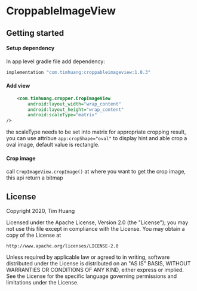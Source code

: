 CroppableImageView
=====

## Getting started
#### Setup dependency
In app level gradle file add dependency:
```groovy
implementation "com.timhuang:croppableimageview:1.0.3"
```
#### Add view
```xml
    <com.timhuang.cropper.CropImageView
        android:layout_width="wrap_content"
        android:layout_height="wrap_content"
        android:scaleType="matrix"
/>
```
the scaleType needs to be set into matrix for appropriate cropping result,
you can use attribue ```app:cropShape="oval"``` to display hint and able crop a oval image, default value is rectangle.
#### Crop image
call ```CropImageView.cropImage()``` at where you want to get the crop image, this api return a bitmap

## License
Copyright 2020, Tim Huang

Licensed under the Apache License, Version 2.0 (the "License");
you may not use this file except in compliance with the License.
You may obtain a copy of the License at

    http://www.apache.org/licenses/LICENSE-2.0

Unless required by applicable law or agreed to in writing, software
distributed under the License is distributed on an "AS IS" BASIS,
WITHOUT WARRANTIES OR CONDITIONS OF ANY KIND, either express or implied.
See the License for the specific language governing permissions and
limitations under the License.